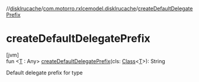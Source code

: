 //[disklrucache](../../index.md)/[com.motorro.rxlcemodel.disklrucache](index.md)/[createDefaultDelegatePrefix](create-default-delegate-prefix.md)

# createDefaultDelegatePrefix

[jvm]\
fun &lt;[T](create-default-delegate-prefix.md) : Any&gt; [createDefaultDelegatePrefix](create-default-delegate-prefix.md)(cls: [Class](https://docs.oracle.com/javase/8/docs/api/java/lang/Class.html)&lt;[T](create-default-delegate-prefix.md)&gt;): String

Default delegate prefix for type
